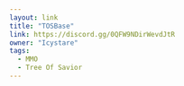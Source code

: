 ```yaml
---
layout: link
title: "TOSBase"
link: https://discord.gg/0QFW9NDirWevdJtR
owner: "Icystare"
tags: 
  - MMO
  - Tree Of Savior
---
```

